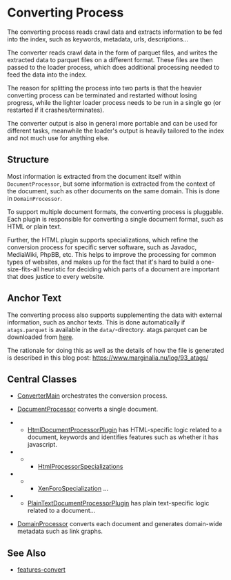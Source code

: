 # Converting Process

The converting process reads crawl data and extracts information to be fed into the index,
such as keywords, metadata, urls, descriptions...

The converter reads crawl data in the form of parquet files, and writes the extracted data to parquet 
files on a different format.  These files are then passed to the loader process, which does additional 
processing needed to feed the data into the index.

The reason for splitting the process into two parts is that the heavier converting process can be terminated
and restarted without losing progress, while the lighter loader process needs to be run in a single
go (or restarted if it crashes/terminates).

The converter output is also in general more portable and can be used for different tasks, meanwhile the
loader's output is heavily tailored to the index and not much use for anything else.

## Structure

Most information is extracted from the document itself within `DocumentProcessor`, but some information is extracted from the
context of the document, such as other documents on the same domain.  This is done in `DomainProcessor`.

To support multiple document formats, the converting process is pluggable. Each plugin is responsible for
converting a single document format, such as HTML or plain text.  

Further, the HTML plugin supports specializations, which refine the conversion process for specific 
server software, such as Javadoc, MediaWiki, PhpBB, etc.  This helps to improve the processing for 
common types of websites, and makes up for the fact that it's hard to build a one-size-fits-all heuristic
for deciding which parts of a document are important that does justice to every website.

## Anchor Text

The converting process also supports supplementing the data with external information, such as anchor texts. 
This is done automatically if `atags.parquet` is available in the `data/`-directory.  atags.parquet can be
downloaded from [here](https://downloads.marginalia.nu/exports/). 

The rationale for doing this as well as the details of how the file is generated is described in this blog post: 
https://www.marginalia.nu/log/93_atags/ 

## Central Classes

* [ConverterMain](java/nu/marginalia/converting/ConverterMain.java) orchestrates the conversion process.
* [DocumentProcessor](java/nu/marginalia/converting/processor/DocumentProcessor.java) converts a single document.
* - [HtmlDocumentProcessorPlugin](java/nu/marginalia/converting/processor/plugin/HtmlDocumentProcessorPlugin.java) 
has HTML-specific logic related to a document, keywords and identifies features such as whether it has javascript.
* * - [HtmlProcessorSpecializations](java/nu/marginalia/converting/processor/plugin/specialization/HtmlProcessorSpecializations.java)
* * - [XenForoSpecialization](java/nu/marginalia/converting/processor/plugin/specialization/XenForoSpecialization.java) ...
* - [PlainTextDocumentProcessorPlugin](java/nu/marginalia/converting/processor/plugin/PlainTextDocumentProcessorPlugin.java)
  has plain text-specific logic related to a document...

* [DomainProcessor](java/nu/marginalia/converting/processor/DomainProcessor.java) converts each document and 
generates domain-wide metadata such as link graphs.

## See Also

* [features-convert](../../features-convert/)